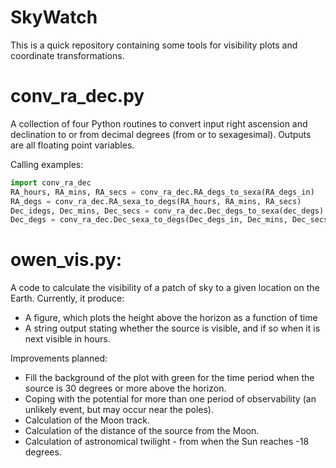 # SkyWatch

This is a quick repository containing some tools for visibility plots and coordinate transformations.

#
# conv_ra_dec.py

A collection of four Python routines to convert input right ascension and declination to or from decimal degrees (from or to sexagesimal). Outputs are all floating point variables.

Calling examples:

```python
import conv_ra_dec
RA_hours, RA_mins, RA_secs = conv_ra_dec.RA_degs_to_sexa(RA_degs_in)
RA_degs = conv_ra_dec.RA_sexa_to_degs(RA_hours, RA_mins, RA_secs)
Dec_idegs, Dec_mins, Dec_secs = conv_ra_dec.Dec_degs_to_sexa(dec_degs)
Dec_degs = conv_ra_dec.Dec_sexa_to_degs(Dec_degs_in, Dec_mins, Dec_secs)
```

# 
# owen_vis.py:

A code to calculate the visibility of a patch of sky to a given location on the Earth. Currently, it produce:

* A figure, which plots the height above the horizon as a function of time
* A string output stating whether the source is visible, and if so when it is next visible in hours.

Improvements planned:

* Fill the background of the plot with green for the time period when the source is 30 degrees or more above the horizon.
* Coping with the potential for more than one period of observability (an unlikely event, but may occur near the poles).
* Calculation of the Moon track.
* Calculation of the distance of the source from the Moon.
* Calculation of astronomical twilight - from when the Sun reaches -18 degrees.


```
